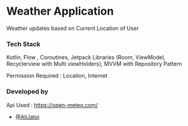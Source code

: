
# Weather Application

Weather updates based on Current Location of User


### Tech Stack 
Kotlin, Flow , Coroutines, Jetpack Libraries (Room, ViewModel, Recyclerview with Multi viewHolders), MVVM with Repository Pattern 

Permission Required : Location, Internet

### Developed by 


Api Used : https://open-meteo.com/

- [@AliJatoi](https://www.github.com/alijatoi)

